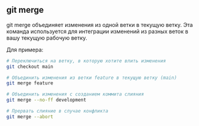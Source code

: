 ## git merge
git merge объединяет изменения из одной ветки в текущую ветку. Эта команда используется для интеграции изменений из разных веток в вашу текущую рабочую ветку.

Для примера:
```bash
# Переключиться на ветку, в которую хотите влить изменения
git checkout main

# Объединить изменения из ветки feature в текущую ветку (main)
git merge feature

# Объединить изменения с созданием коммита слияния
git merge --no-ff development

# Прервать слияние в случае конфликта
git merge --abort
